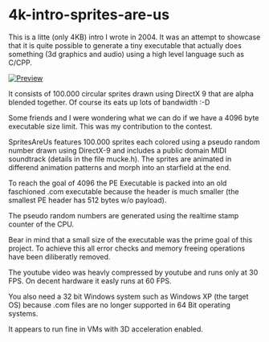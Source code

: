 # 4k-intro-sprites-are-us
This is a litte (only 4KB) intro I wrote in 2004. It was an attempt to showcase that it is quite possible to generate a tiny executable that actually does something (3d graphics and audio) using a high level language such as C/CPP.

[![Preview](https://img.youtube.com/vi/bIwQHldMUBk/0.jpg)](https://youtu.be/bIwQHldMUBk)

It consists of 100.000 circular sprites drawn using DirectX 9 that are alpha blended together. Of course its eats up lots of bandwidth :-D

Some friends and I were wondering what we can do if we have a 4096 byte executable size limit. This was my contribution to the contest.

SpritesAreUs features 100.000 sprites each colored using a pseudo random number drawn using DirectX-9 and includes a public domain MIDI soundtrack (details in the file mucke.h). The sprites are animated in differend animation patterns and morph into an starfield at the end.

To reach the goal of 4096 the PE Executable is packed into an old faschioned .com executable because the header is much smaller (the smallest PE header has 512 bytes w/o payload).

The pseudo random numbers are generated using the realtime stamp counter of the CPU.

Bear in mind that a small size of the executable was the prime goal of this project. To achieve this all error checks and memory freeing operations have been diliberatly removed.

The youtube video was heavly compressed by youtube and runs only at 30 FPS. On decent hardware it easly runs at 60 FPS.

You also need a 32 bit Windows system such as Windows XP (the target OS) because .com files are no longer supported in 64 Bit operating systems. 

It appears to run fine in VMs with 3D acceleration enabled.
